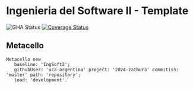 # Ingenieria del Software II - Template

![GHA Status](https://github.com/FabriPompozzi/2024-zathura/actions/workflows/GHA.yml/badge.svg)
[![Coverage Status](https://coveralls.io/repos/github/FabriPompozzi/2024-zathura/badge.svg)](https://coveralls.io/github/FabriPompozzi/2024-zathura)
## Metacello

```smalltalk
Metacello new
   baseline: 'IngSoft2';
   githubUser: 'uca-argentina' project: '2024-zathura' commitish: 'master' path: 'repository';
   load: 'development'.
```
